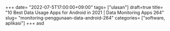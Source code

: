 +++
date= "2022-07-5T17:00:00+09:00"
tags= ["ulasan"]
draft=true
title= "10 Best Data Usage Apps for Android in 2021 | Data Monitoring Apps        264"
slug= "monitoring-penggunaan-data-android-264"
categories= ["software, aplikasi"]
+++
asd
